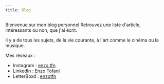 ```yaml
---
title: Blog
---
```


Bienvenue sur mon blog personnel
Retrouvez une liste d'article, intéressants ou non, que j'ai écrit.

Il y a de tous les sujets, de la vie courante, à l'art comme le cinéma ou la musique.

Mes réseaux : 
- Instagram : [enzo.tfn](https://www.instagram.com/enzo.tfn/)
- LinkedIn : [Enzo Tofani](https://www.linkedin.com/in/enzotofani/)
- LetterBoxd : [enzotfn](https://letterboxd.com/enzotfn/)
